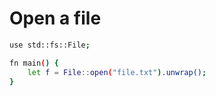 # Open a file

```sh
use std::fs::File;

fn main() {
    let f = File::open("file.txt").unwrap();
}
```
